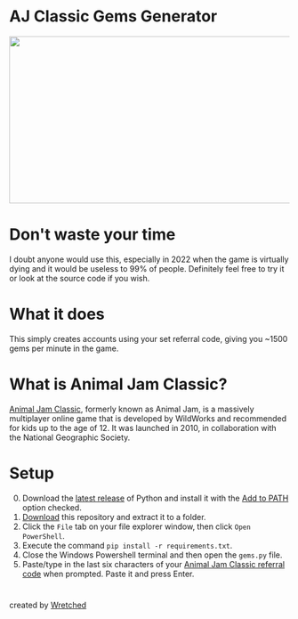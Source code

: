 # AJ Classic Gems Generator
<p align="center"><img src="https://wretched.io/assets/Gems-UI.png" height="300" width="637"></p>

# Don't waste your time
I doubt anyone would use this, especially in 2022 when the game is virtually dying and it would be useless to 99% of people. Definitely feel free to try it or look at the source code if you wish.

# What it does
This simply creates accounts using your set referral code, giving you ~1500 gems per minute in the game.

# What is Animal Jam Classic?
[Animal Jam Classic](https://classic.animaljam.com), formerly known as Animal Jam, is a massively multiplayer online game that is developed by WildWorks and recommended for kids up to the age of 12. It was launched in 2010, in collaboration with the National Geographic Society.

# Setup
0. Download the [latest release](https://www.python.org/downloads/) of Python and install it with the [Add to PATH](https://wretched.io/assets/Windows-Installation.png) option checked.
1. [Download](https://github.com/Wretchedjungle/aj-classic-gems-generator/archive/refs/heads/main.zip) this repository and extract it to a folder.
2. Click the `File` tab on your file explorer window, then click `Open PowerShell`.
3. Execute the command `pip install -r requirements.txt`.
4. Close the Windows Powershell terminal and then open the `gems.py` file.
5. Paste/type in the last six characters of your [Animal Jam Classic referral code](https://wretched.io/animaljam/referral.png) when prompted. Paste it and press Enter.

# 
created by [Wretched](https://wretched.io)
